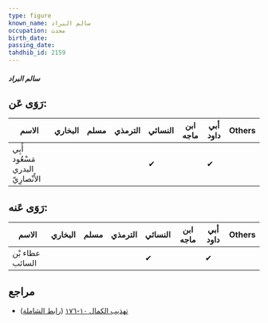 ```yaml
---
type: figure
known_name: سالم البراد
occupation: محدث
birth_date:
passing_date:
tahdhib_id: 2159
---
```

##### سالم البراد

## رَوَى عَن:
| الاسم                              | البخاري | مسلم | الترمذي | النسائي | ابن ماجه | أبي داود | Others |
| ---------------------------------- | ------- | ---- | ------- | ------- | -------- | -------- | ------ |
| أَبِي مَسْعُود البدري الأَنْصارِيّ |         |      |         | ✔       |          | ✔        |        |
## رَوَى عَنه:
| الاسم           | البخاري | مسلم | الترمذي | النسائي | ابن ماجه | أبي داود | Others |
| --------------- | ------- | ---- | ------- | ------- | -------- | -------- | ------ |
| عطاء بْن السائب |         |      |         | ✔       |          | ✔        |        |
## مراجع
- [تهذيب الكمال ١٠-١٧٦](obsidian://open?vault=Tahdhib-al-Kamal&file=Figures/٢١٥٩-سالم%20البراد) ([رابط الشاملة](https://shamela.ws/book/3722/4948))